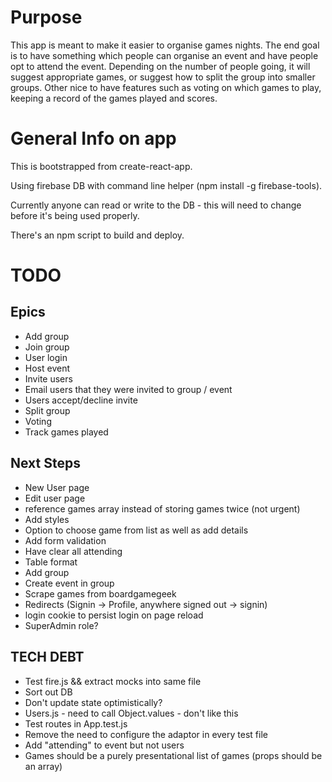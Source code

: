 # Purpose

This app is meant to make it easier to organise games nights. The end goal is to have something which people can organise an event and have people opt to attend the event. Depending on the number of people going, it will suggest appropriate games, or suggest how to split the group into smaller groups. 
Other nice to have features such as voting on which games to play, keeping a record of the games played and scores.

# General Info on app
This is bootstrapped from create-react-app. 

Using firebase DB with command line helper (npm install -g firebase-tools).

Currently anyone can read or write to the DB - this will need to change before it's being used properly.

There's an npm script to build and deploy.

# TODO

## Epics
* Add group
* Join group
* User login
* Host event
* Invite users
* Email users that they were invited to group / event
* Users accept/decline invite
* Split group
* Voting
* Track games played

## Next Steps
* New User page
* Edit user page
* reference games array instead of storing games twice (not urgent)
* Add styles
* Option to choose game from list as well as add details
* Add form validation
* Have clear all attending
* Table format
* Add group
* Create event in group
* Scrape games from boardgamegeek
* Redirects (Signin -> Profile, anywhere signed out -> signin)
* login cookie to persist login on page reload
* SuperAdmin role?

## TECH DEBT
* Test fire.js && extract mocks into same file
* Sort out DB
* Don't update state optimistically?
* Users.js - need to call Object.values - don't like this
* Test routes in App.test.js
* Remove the need to configure the adaptor in every test file
* Add "attending" to event but not users
* Games should be a purely presentational list of games (props should be an array)